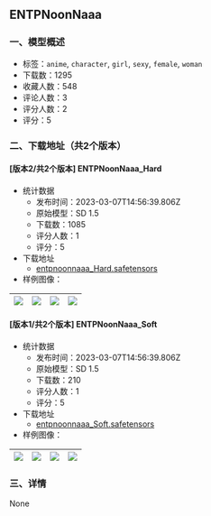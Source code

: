 ## ENTPNoonNaaa
### 一、模型概述

- 标签：`anime`, `character`, `girl`, `sexy`, `female`, `woman`
- 下载数：1295
- 收藏人数：548
- 评论人数：3
- 评分人数：2
- 评分：5

### 二、下载地址（共2个版本）

#### [版本2/共2个版本] ENTPNoonNaaa_Hard

- 统计数据
  - 发布时间：2023-03-07T14:56:39.806Z
  - 原始模型：SD 1.5
  - 下载数：1085
  - 评分人数：1
  - 评分：5
- 下载地址
  - [entpnoonnaaa_Hard.safetensors](https://civitai.com/api/download/models/19869)
- 样例图像：

| <img src="https://image.civitai.com/xG1nkqKTMzGDvpLrqFT7WA/453aaac3-af98-49fc-50cf-ec9c51b54000/width=450/209391.jpeg" /> | <img src="https://image.civitai.com/xG1nkqKTMzGDvpLrqFT7WA/0536cd7d-d574-4818-45f7-3349b510c200/width=450/209403.jpeg" /> | <img src="https://image.civitai.com/xG1nkqKTMzGDvpLrqFT7WA/0024cc6b-fcde-407a-7df2-a85745779600/width=450/209402.jpeg" /> | <img src="https://image.civitai.com/xG1nkqKTMzGDvpLrqFT7WA/3d981e4a-6119-45c9-1ca4-67f5ae528400/width=450/209401.jpeg" /> |
| ---- | ---- | ---- | ---- |

#### [版本1/共2个版本] ENTPNoonNaaa_Soft

- 统计数据
  - 发布时间：2023-03-07T14:56:39.806Z
  - 原始模型：SD 1.5
  - 下载数：210
  - 评分人数：1
  - 评分：5
- 下载地址
  - [entpnoonnaaa_Soft.safetensors](https://civitai.com/api/download/models/19870)
- 样例图像：

| <img src="https://image.civitai.com/xG1nkqKTMzGDvpLrqFT7WA/fd8a8ef3-bf75-4745-3105-a76f5b025000/width=450/209416.jpeg" /> | <img src="https://image.civitai.com/xG1nkqKTMzGDvpLrqFT7WA/7d3e801b-dcfb-451f-aab1-5ef794c8be00/width=450/209415.jpeg" /> | <img src="https://image.civitai.com/xG1nkqKTMzGDvpLrqFT7WA/0a3b7bc6-a78a-4a8c-f0eb-8074c58a5700/width=450/209414.jpeg" /> | <img src="https://image.civitai.com/xG1nkqKTMzGDvpLrqFT7WA/05c96476-8d1d-4bef-675b-64b2afb43800/width=450/209413.jpeg" /> |
| ---- | ---- | ---- | ---- |


### 三、详情
None